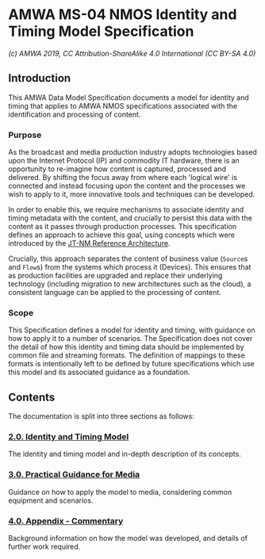 # AMWA MS-04 NMOS Identity and Timing Model Specification

_(c) AMWA 2019, CC Attribution-ShareAlike 4.0 International (CC BY-SA 4.0)_

## Introduction

This AMWA Data Model Specification documents a model for identity and timing that applies to AMWA NMOS specifications associated with the identification and processing of content.

### Purpose

As the broadcast and media production industry adopts technologies based upon the Internet Protocol (IP) and commodity IT hardware, there is an opportunity to re-imagine how content is captured, processed and delivered. By shifting the focus away from where each 'logical wire' is connected and instead focusing upon the content and the processes we wish to apply to it, more innovative tools and techniques can be developed.

In order to enable this, we require mechanisms to associate identity and timing metadata with the content, and crucially to persist this data with the content as it passes through production processes. This specification defines an approach to achieve this goal, using concepts which were introduced by the [JT-NM Reference Architecture](http://www.jt-nm.org/RA-1.0/).

Crucially, this approach separates the content of business value (`Source`s and `Flow`s) from the systems which process it (Devices). This ensures that as production facilities are upgraded and replace their underlying technology (including migration to new architectures such as the cloud), a consistent language can be applied to the processing of content.

### Scope

This Specification defines a model for identity and timing, with guidance on how to apply it to a number of scenarios. The Specification does not cover the detail of how this identity and timing data should be implemented by common file and streaming formats. The definition of mappings to these formats is intentionally left to be defined by future specifications which use this model and its associated guidance as a foundation.

## Contents

The documentation is split into three sections as follows:

### [2.0. Identity and Timing Model](2.0._Identity_and_Timing_Model.md)

The identity and timing model and in-depth description of its concepts.

### [3.0. Practical Guidance for Media](3.0._Practical_Guidance_for_Media.md)

Guidance on how to apply the model to media, considering common equipment and scenarios.

### [4.0. Appendix - Commentary](4.0._Appendix_-_Commentary.md)

Background information on how the model was developed, and details of further work required.
